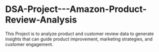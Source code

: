 # DSA-Project---Amazon-Product-Review-Analysis
This Project is to analyze product and customer review data to generate insights that can  guide product improvement, marketing strategies, and customer engagement. 
